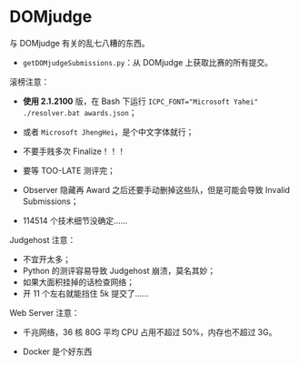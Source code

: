 # DOMjudge

与 DOMjudge 有关的乱七八糟的东西。

- `getDOMjudgeSubmissions.py`：从 DOMjudge 上获取比赛的所有提交。

滚榜注意：

- **使用 2.1.2100** 版，在 Bash 下运行 `ICPC_FONT="Microsoft Yahei" ./resolver.bat awards.json`；
- 或者 `Microsoft JhengHei`，是个中文字体就行；

- 不要手贱多次 Finalize！！！
- 要等 TOO-LATE 测评完；
- Observer 隐藏再 Award 之后还要手动删掉这些队，但是可能会导致 Invalid Submissions；
- 114514 个技术细节没确定……

Judgehost 注意：

- 不宜开太多；
- Python 的测评容易导致 Judgehost 崩溃，莫名其妙；
- 如果大面积挂掉的话检查网络；
- 开 11 个左右就能挡住 5k 提交了……

Web Server 注意：

- 千兆网络，36 核 80G 平均 CPU 占用不超过 50%，内存也不超过 3G。

- Docker 是个好东西

